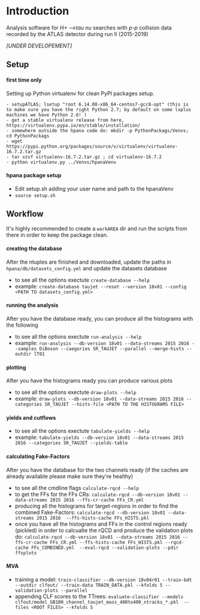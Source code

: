# Introduction 
Analysis software for _H+ -->tau nu_ searches with _p-p_ collision data recorded by the ATLAS detector during run II (2015-2019)

_[UNDER DEVELOPEMENT]_

Setup
------

#### first time only
Setting up Python virtualenv for clean PyPI packages setup. 

    - setupATLAS; lsetup "root 6.14.08-x86_64-centos7-gcc8-opt" (this is to make sure you have the right Python 2.7; by default on some lxplus machines we have Python 2.6! )
    - get a stable virtualenv release from here, https://virtualenv.pypa.io/en/stable/installation/
    - somewhere outside the hpana code do: mkdir -p PythonPackags/Venvs; cd PythonPackags  
    - wget https://pypi.python.org/packages/source/v/virtualenv/virtualenv-16.7.2.tar.gz 
    - tar xzvf virtualenv-16.7.2.tar.gz ; cd virtualenv-16.7.2
    - python virtualenv.py ../Venvs/hpanaVenv 
    
#### hpana package setup
- Edit setup.sh adding your user name and path to the hpanaVenv
- ``source setup.sh``


Workflow 
---------
It's highly recommended to create a `workAREA` dir and run the scripts from there in order to keep the package clean.

#### creating the database
After the ntuples are finished and downloaded, update the paths in
``hpana/db/datasets_config.yml`` and update the datasets database

- to see all the options exectute ``create-database --help``
- example: ``create-database taujet --reset --version 18v01 --config <PATH TO datasets_config.yml>``

#### running the analysis
After you have the database ready, you can produce all the histograms with
the following

- to see all the options exectute ``run-analysis --help``
- example: ``run-analysis --db-version 18v01 --data-streams 2015 2016 --samples DiBoson --caegories SR_TAUJET --parallel --merge-hists --outdir lT01`` 


#### plotting 
After you have the histograms ready you can produce various plots

- to see all the options exectute ``draw-plots --help``
- example: ``draw-plots --db-version 18v01 --data-streams 2015 2016 --categories SR_TAUJET --hists-file <PATH TO THE HISTOGRAMS FILE>``

#### yields and cutflows
- to see all the options exectute ``tabulate-yields --help``
- example: ``tabulate-yields --db-version 18v01 --data-streams 2015 2016 --categories SR_TAUJET --yields-table ``


#### calculating Fake-Factors
After you have the database for the two channels ready (if the caches are already available please make sure they're healthy)
- to see all the cmdline flags ``calculate-rqcd --help``
- to get the FFs for the FFs CRs: ``calculate-rqcd --db-version 18v01 --data-streams 2015 2016 --ffs-cr-cache FFs_CR.yml``
- producing all the histograms for target-regions in order to find the combined Fake-Factors: ``calculate-rqcd --db-version 18v01 --data-streams 2015 2016  --ffs-hists-cache FFs_HISTS.pkl ``
- once you have all the histograms  and FFs in the control regions ready (pickled) in order to calcualte the rQCD and produce the validation plots do:
 ``calculate-rqcd --db-version 18v01 --data-streams 2015 2016 --ffs-cr-cache FFs_CR.yml --ffs-hists-cache FFs_HISTS.pkl --rqcd-cache FFs_COMBINED.yml  --eval-rqcd --validation-plots --pdir ffsplots ``


#### MVA
- training a model: ``train-classifier --db-version 18v04r01 --train-bdt --outdir clfout/ --train-data TRAIN_DATA.pkl --kfolds 5 --validation-plots --parallel`` 
- appending CLF scores to the TTrees:
  ``evaluate-classifier --models clfout/model_GB100_channel_taujet_mass_400to400_ntracks_*.pkl  --files <ROOT FILES> --kfolds 5``